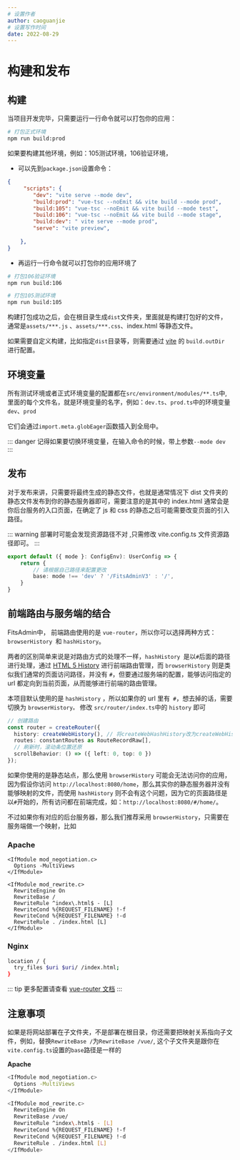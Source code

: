 ```yaml
---
# 设置作者
author: caoguanjie
# 设置写作时间
date: 2022-08-29
---
```


# 构建和发布

## 构建

当项目开发完毕，只需要运行一行命令就可以打包你的应用：

```sh
# 打包正式环境
npm run build:prod

```

如果要构建其他环境，例如：105测试环境，106验证环境，
* 可以先到`package.json`设置命令：

```json
{
     "scripts": {
        "dev": "vite serve --mode dev",
        "build:prod": "vue-tsc --noEmit && vite build --mode prod",
        "build:105": "vue-tsc --noEmit && vite build --mode test",
        "build:106": "vue-tsc --noEmit && vite build --mode stage",
        "build:dev": " vite serve --mode prod",
        "serve": "vite preview",
        
    },
}
```

* 再运行一行命令就可以打包你的应用环境了
  
```sh
# 打包106验证环境
npm run build:106

# 打包105测试环境
npm run build:105
```

构建打包成功之后，会在根目录生成` dist `文件夹，里面就是构建打包好的文件，通常是`assets/***.js` 、`assets/***.css`、index.html 等静态文件。

如果需要自定义构建，比如指定` dist `目录等，则需要通过 [vite](https://cn.vitejs.dev/config/build-options.html#build-outdir) 的 `build.outDir` 进行配置。

## 环境变量

所有测试环境或者正式环境变量的配置都在`src/environment/modules/**.ts`中,里面的每个文件名，就是环境变量的名字，例如：`dev.ts`、`prod.ts`中的环境变量`dev`、`prod`

它们会通过`import.meta.globEager`函数插入到全局中。

::: danger
记得如果要切换环境变量，在输入命令的时候，带上参数`--mode dev`
:::

## 发布
对于发布来讲，只需要将最终生成的静态文件，也就是通常情况下 dist 文件夹的静态文件发布到你的静态服务器即可，需要注意的是其中的 index.html 通常会是你后台服务的入口页面，在确定了 js 和 css 的静态之后可能需要改变页面的引入路径。

::: warning 部署时可能会发现资源路径不对 ,只需修改 vite.config.ts 文件资源路径即可。
:::

```ts
export default ({ mode }: ConfigEnv): UserConfig => {
    return {
        // 请根据自己路径来配置更改
        base: mode !== 'dev' ? '/FitsAdminV3' : '/',
    }
}

```

## 前端路由与服务端的结合

FitsAdmin中， 前端路由使用的是 `vue-router`，所以你可以选择两种方式：`browserHistory `和 `hashHistory`。

两者的区别简单来说是对路由方式的处理不一样，`hashHistory `是以` # `后面的路径进行处理，通过 [HTML 5 History](https://developer.mozilla.org/en-US/docs/Web/API/History_API) 进行前端路由管理，而 `browserHistory` 则是类似我们通常的页面访问路径，并没有 `#`，但要通过服务端的配置，能够访问指定的 url 都定向到当前页面，从而能够进行前端的路由管理。

本项目默认使用的是 `hashHistory` ，所以如果你的 url 里有` #`，想去掉的话，需要切换为 `browserHistory。` 修改 `src/router/index.ts`中的 `history` 即可

```ts
// 创建路由
const router = createRouter({
  history: createWebHistory(), // 将createWebHashHistory改为createWebHistory即可
  routes: constantRoutes as RouteRecordRaw[],
  // 刷新时，滚动条位置还原
  scrollBehavior: () => ({ left: 0, top: 0 })
});
```

如果你使用的是静态站点，那么使用 `browserHistory` 可能会无法访问你的应用，因为假设你访问 `http://localhost:8080/home`，那么其实你的静态服务器并没有能够映射的文件，而使用 `hashHistory` 则不会有这个问题，因为它的页面路径是以` # `开始的，所有访问都在前端完成，如：`http://localhost:8080/#/home/`。

不过如果你有对应的后台服务器，那么我们推荐采用 `browserHistory`，只需要在服务端做一个映射，比如

### Apache

```
<IfModule mod_negotiation.c>
  Options -MultiViews
</IfModule>

<IfModule mod_rewrite.c>
  RewriteEngine On
  RewriteBase /
  RewriteRule ^index\.html$ - [L]
  RewriteCond %{REQUEST_FILENAME} !-f
  RewriteCond %{REQUEST_FILENAME} !-d
  RewriteRule . /index.html [L]
</IfModule>
```

### Nginx

```sh
location / {
  try_files $uri $uri/ /index.html;
}
```

::: tip
更多配置请查看 [vue-router 文档](https://router.vuejs.org/guide/essentials/history-mode.html#memory-mode)
:::

## 注意事项

如果是将网站部署在子文件夹，不是部署在根目录，你还需要把映射关系指向子文件，例如，替换`RewriteBase /`为`RewriteBase /vue/`, 这个子文件夹是跟你在` vite.config.ts`设置的`base`路径是一样的

**Apache**

```sh
<IfModule mod_negotiation.c>
  Options -MultiViews
</IfModule>

<IfModule mod_rewrite.c>
  RewriteEngine On
  RewriteBase /vue/
  RewriteRule ^index\.html$ - [L]
  RewriteCond %{REQUEST_FILENAME} !-f
  RewriteCond %{REQUEST_FILENAME} !-d
  RewriteRule . /index.html [L]
</IfModule>
```